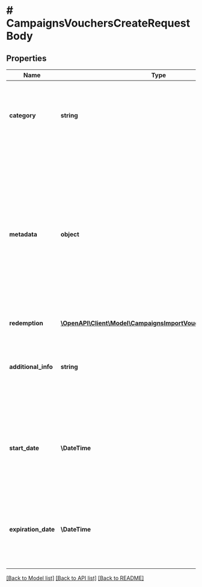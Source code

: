 # # CampaignsVouchersCreateRequestBody

## Properties

Name | Type | Description | Notes
------------ | ------------- | ------------- | -------------
**category** | **string** | The category assigned to the campaign. Either pass this parameter OR the &#x60;category_id&#x60;. | [optional]
**metadata** | **object** | The metadata object stores all custom attributes assigned to the voucher. A set of key/value pairs that you can attach to a voucher object. It can be useful for storing additional information about the voucher in a structured format. | [optional]
**redemption** | [**\OpenAPI\Client\Model\CampaignsImportVoucherItemRedemption**](CampaignsImportVoucherItemRedemption.md) |  | [optional]
**additional_info** | **string** | An optional field to keep any extra textual information about the code such as a code description and details. | [optional]
**start_date** | **\DateTime** | Activation timestamp defines when the voucher starts to be active in ISO 8601 format. Voucher is *inactive before* this date. | [optional]
**expiration_date** | **\DateTime** | Expiration timestamp defines when the voucher expires in ISO 8601 format.  Voucher is *inactive after* this date. | [optional]

[[Back to Model list]](../../README.md#models) [[Back to API list]](../../README.md#endpoints) [[Back to README]](../../README.md)
